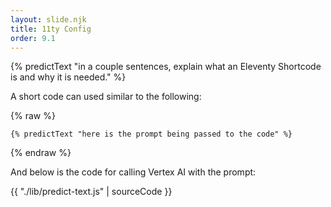 ```yaml
---
layout: slide.njk
title: 11ty Config
order: 9.1
---
```


{% predictText "in a couple sentences, explain what an Eleventy Shortcode is and why it is needed." %}

A short code can used similar to the following:

{% raw %}
```
{% predictText "here is the prompt being passed to the code" %}
```
{% endraw %}

And below is the code for calling Vertex AI with the prompt:

{{ "./lib/predict-text.js" | sourceCode }}

